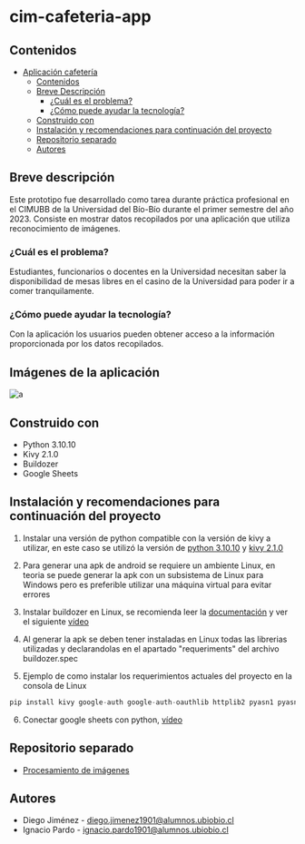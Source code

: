 # cim-cafeteria-app

## Contenidos
- [Aplicación cafetería](#cim-cafeteria-app)
  - [Contenidos](#contenidos)
  - [Breve Descripción](#Breve-Descripción)
    - [¿Cuál es el problema?](#¿Cuál-es-el-problema?)
    - [¿Cómo puede ayudar la tecnología?](#¿Cómo-puede-ayudar-la-tecnología?)
  - [Construido con](#Construido-con)
  - [Instalación y recomendaciones para continuación del proyecto](#Instalación-y-recomendaciones-para-continuación-del-proyecto)
  - [Repositorio separado](#Repositorio-separado)
  - [Autores](#Autores)
    

## Breve descripción

Este prototipo fue desarrollado como tarea durante práctica profesional en el CIMUBB de la Universidad del Bío-Bío durante el primer semestre del año 2023. Consiste en mostrar datos recopilados por una aplicación que utiliza reconocimiento de imágenes. 
### ¿Cuál es el problema?

Estudiantes, funcionarios o docentes en la Universidad necesitan saber la disponibilidad de mesas libres en el casino de la Universidad para poder ir a comer tranquilamente.


### ¿Cómo puede ayudar la tecnología?

Con la aplicación los usuarios pueden obtener acceso a la información proporcionada por los datos recopilados.


## Imágenes de la aplicación
![a](https://i.imgur.com/JsKCOlL.jpg)


## Construido con

- Python 3.10.10
- Kivy 2.1.0
- Buildozer
- Google Sheets

## Instalación y recomendaciones para continuación del proyecto

1. Instalar una versión de python compatible con la versión de kivy a utilizar, en este caso se utilizó la versión de [python 3.10.10](https://www.python.org/downloads/release/python-31010/) y [kivy 2.1.0](https://kivy.org/doc/stable/gettingstarted/installation.html)
2. Para generar una apk de android se requiere un ambiente Linux, en teoria se puede generar la apk con un subsistema de Linux para Windows pero es preferible utilizar una máquina virtual para evitar errores
3. Instalar buildozer en Linux, se recomienda leer la [documentación](https://buildozer.readthedocs.io/en/latest/installation.html) y ver el siguiente [vídeo](https://www.youtube.com/watch?v=pzsvN3fuBA0&ab_channel=DENICZ)
4. Al generar la apk se deben tener instaladas en Linux todas las librerias utilizadas y declarandolas en el apartado "requeriments" del archivo buildozer.spec

5. Ejemplo de como instalar los requerimientos actuales del proyecto en la consola de Linux
```python
pip install kivy google-auth google-auth-oauthlib httplib2 pyasn1 pyasn1-modules rsa oauth2client requests gspread cachetools urllib3 chardet charset_normalizer idna requests_oauthlib oauthlib pyparsing
```
6. Conectar google sheets con python, [vídeo](https://www.youtube.com/watch?v=lI98OTpKarY&ab_channel=ArtificialCorner)

## Repositorio separado

* [Procesamiento de imágenes](https://github.com/Diegoj95/cim-cafeteria-camara)

## Autores

* Diego Jiménez - diego.jimenez1901@alumnos.ubiobio.cl
* Ignacio Pardo - ignacio.pardo1901@alumnos.ubiobio.cl

